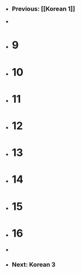 - ### Previous: [[Korean 1]]
-
- # 9
- # 10
- # 11
- # 12
- # 13
- # 14
- # 15
- # 16
-
- ### Next: Korean 3